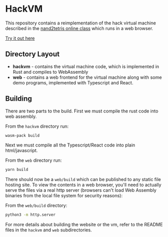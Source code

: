 # HackVM

This repository contains a reimplementation of the hack virtual machine described
in the [nand2tetris online class](https://www.nand2tetris.org/) which runs in a
web browser.

[Try it out here](https://pcardune.github.io/hackvm/index.html#/)

## Directory Layout

- **hackvm** - contains the virtual machine code, which is implemented in Rust and compiles to WebAssembly
- **web** - contains a web frontend for the virtual machine along with some demo programs,
  implemented with Typescript and React.

## Building

There are two parts to the build. First we must compile the rust code into web assembly.

From the `hackvm` directory run:

```bash
wasm-pack build
```

Next we must compile all the Typescript/React code into plain html/javascript.

From the `web` directory run:

```bash
yarn build
```

There should now be a `web/build` which can be published to any static file hosting site. To
view the contents in a web browser, you'll need to actually serve the files via a real http
server (browsers can't load Web Assembly binaries from the local file system for security reasons):

From the `web/build` directory:

```bash
python3 -m http.server
```

For more details about building the website or the vm, refer to the README files in the `hackvm` and `web` subdirectories.

